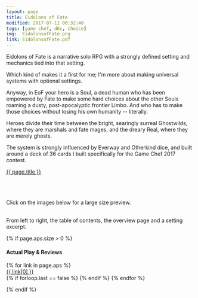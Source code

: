 ```yaml
---
layout: page
title: Eidolons of Fate
modified: 2017-07-11 00:32:40
tags: [game chef, d6s, choice]
img:  EidolonsofFate.png
link: EidolonsofFate.pdf
---
```


Eidolons of Fate is a narrative solo RPG with a strongly defined setting and mechanics tied into that setting.

Which kind of makes it a first for me; I'm more about making universal systems with optional settings.

Anyway, in EoF your hero is a Soul, a dead human who has been empowered by Fate to make some hard choices about the other Souls roaming a dusty, post-apocalyptic frontier Limbo. And who has to make those choices without losing his own humanity -- literally.

Heroes divide their time between the bright, searingly surreal Ghostwilds, where they are marshals and fate mages, and the dreary Real, where they are merely ghosts.

The system is strongly influenced by Everway and Otherkind dice, and built around a deck of 36 cards I built specifically for the Game Chef 2017 contest.

<div class="img_row">
	<a href="{{ site.baseurl }}/pdf/{{ page.link }}"><img class="col three" src="{{ site.baseurl }}/img/{{ page.img}}" alt="" title="{{ page.title }}"/></a>
</div>
<div class="col three caption">
	<a href="{{ site.baseurl }}/pdf/{{ page.link }}">{{ page.title }}</a>
</div>

<br><br><br>
Click on the images below for a large size preview.

<div class="img_row">
	<a href="{{ site.baseurl }}/img/EidolonsofFate_toc.png"><img class="col one" src="{{ site.baseurl }}/img/EidolonsofFate_toc.png" alt="" title="Table of Contents"/></a>
	<a href="{{ site.baseurl }}/img/EidolonsofFate_s1.png"><img class="col one" src="{{ site.baseurl }}/img/EidolonsofFate_s1.png" alt="" title="Overview"/></a>
	<a href="{{ site.baseurl }}/img/EidolonsofFate_x1.png"><img class="col one" src="{{ site.baseurl }}/img/EidolonsofFate_x1.png" alt="" title="Setting Excerpt"/></a>
</div>
<div class="col three caption">
	From left to right, the table of contents, the overview page and a setting excerpt.
</div>

{% if page.aps.size > 0 %}

<h4>Actual Play & Reviews</h4>

<p></p>

<div>
	<ul style='padding-left: 0px; display: inline; list-style-type: none;'>
		{% for link in page.aps %}
			<li><a href="{{ link[1] }}">{{ link[0] }}</a></li>
			{% if forloop.last == false %}
	  	<i class="fa fa-ellipsis-v" aria-hidden="true"></i>
			{% endif %}
		{% endfor %}
	</ul>
</div>

{% endif %}
